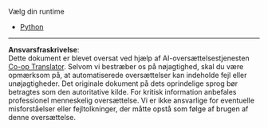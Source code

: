 <!--
CO_OP_TRANSLATOR_METADATA:
{
  "original_hash": "bcd2c2bbaae71151b1ed1b9170aa78af",
  "translation_date": "2025-09-01T15:43:45+00:00",
  "source_file": "9-chat-project/solution/backend/README.md",
  "language_code": "da"
}
-->
Vælg din runtime

- [Python](./python/README.md)

---

**Ansvarsfraskrivelse**:  
Dette dokument er blevet oversat ved hjælp af AI-oversættelsestjenesten [Co-op Translator](https://github.com/Azure/co-op-translator). Selvom vi bestræber os på nøjagtighed, skal du være opmærksom på, at automatiserede oversættelser kan indeholde fejl eller unøjagtigheder. Det originale dokument på dets oprindelige sprog bør betragtes som den autoritative kilde. For kritisk information anbefales professionel menneskelig oversættelse. Vi er ikke ansvarlige for eventuelle misforståelser eller fejltolkninger, der måtte opstå som følge af brugen af denne oversættelse.